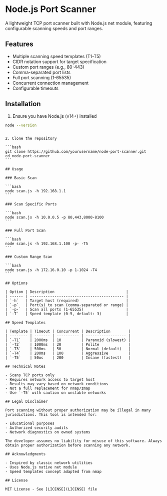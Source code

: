# Node.js Port Scanner

A lightweight TCP port scanner built with Node.js net module, featuring configurable scanning speeds and port ranges.

## Features

- Multiple scanning speed templates (T1-T5)
- CIDR notation support for target specification
- Custom port ranges (e.g., 80-443)
- Comma-separated port lists
- Full port scanning (1-65535)
- Concurrent connection management
- Configurable timeouts

## Installation

1. Ensure you have Node.js (v14+) installed

```bash
node --version
```

````

2. Clone the repository

```bash
git clone https://github.com/yourusername/node-port-scanner.git
cd node-port-scanner
```

## Usage

### Basic Scan

```bash
node scan.js -h 192.168.1.1
```

### Scan Specific Ports

```bash
node scan.js -h 10.0.0.5 -p 80,443,8000-8100
```

### Full Port Scan

```bash
node scan.js -h 192.168.1.100 -p- -T5
```

### Custom Range Scan

```bash
node scan.js -h 172.16.0.10 -p 1-1024 -T4
```

## Options

| Option | Description                                |
| ------ | ------------------------------------------ |
| `-h`   | Target host (required)                     |
| `-p`   | Port(s) to scan (comma-separated or range) |
| `-p-`  | Scan all ports (1-65535)                   |
| `-T`   | Speed template (0-5, default: 3)           |

## Speed Templates

| Template | Timeout | Concurrent | Description        |
| -------- | ------- | ---------- | ------------------ |
| `-T1`    | 2000ms  | 10         | Paranoid (slowest) |
| `-T2`    | 1000ms  | 20         | Polite             |
| `-T3`    | 500ms   | 50         | Normal (default)   |
| `-T4`    | 200ms   | 100        | Aggressive         |
| `-T5`    | 50ms    | 200        | Insane (fastest)   |

## Technical Notes

- Scans TCP ports only
- Requires network access to target host
- Results may vary based on network conditions
- Not a full replacement for nmap/zmap
- Use `-T5` with caution on unstable networks

## Legal Disclaimer

Port scanning without proper authorization may be illegal in many jurisdictions. This tool is intended for:

- Educational purposes
- Authorized security audits
- Network diagnostics on owned systems

The developer assumes no liability for misuse of this software. Always obtain proper authorization before scanning any network.

## Acknowledgments

- Inspired by classic network utilities
- Uses Node.js native net module
- Speed templates concept adapted from nmap

## License

MIT License - See [LICENSE](LICENSE) file
````
